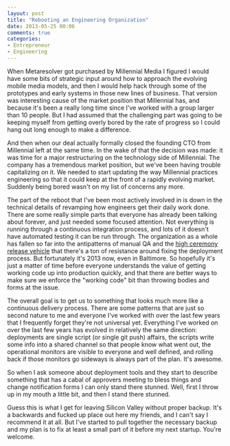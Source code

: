 ```yaml
---
layout: post
title: "Rebooting an Engineering Organization"
date: 2013-05-25 00:06
comments: true
categories: 
- Entrepreneur
- Engineering
---
```

When Metaresolver got purchased by Millennial Media I figured I would have
some bits of strategic input around how to approach the evolving mobile media
models, and then I would help hack through some of the prototypes and early
systems in those new lines of business. That version was interesting cause of
the market position that Millennial has, and because it's been a really long
time since I've worked with a group larger than 10 people. But I had assumed
that the challenging part was going to be keeping myself from getting
overly bored by the rate of progress so I could hang out long enough to
make a difference.

And then when our deal actually formally closed the founding CTO from
Millennial left at the same time. In the wake of
that the decision was made: it was time for a major restructuring on the
technology side of Millennial. The company has a tremendous market position,
but we've been having trouble capitalizing on it. We needed to start
updating the way Millennial practices engineering so that it could keep at
the front of a rapidly evolving market. Suddenly being bored wasn't on my
list of concerns any more.

The part of the reboot that I've been most actively involved in is down in the
technical details of revamping how engineers get their daily work done. There
are some really simple parts that everyone has already been talking about
forever, and just needed some focused attention. Not everything is running
through a continuous integration process, and lots of it doesn't have
automated testing it can be run through. The organization as a whole has
fallen so far into the antipatterns of manual QA and the
[high ceremony release vehicle](http://www.rendell.org/pebble/software/2010/02/09/1265756844985.html)
that there's a ton of resistance around fixing the deployment process. But
fortunately it's 2013 now, even in Baltimore. So hopefully it's just a matter
of time before everyone understands the value of getting working code up into
production quickly, and that there are better ways to make sure we enforce the
"working code" bit than throwing bodies and forms at the issue.

The overall goal is to get us to something that looks much more like a
continuous delivery process. There are some patterns that are just so second
nature to me and everyone I've worked with over the last few years that I
frequently forget they're not universal yet. Everything I've worked on over
the last few years has evolved in relatively the same direction: deployments
are single script (or single git push) affairs, the scripts write some
info into a shared channel so that people know what went out, the operational
monitors are visible to everyone and well defined, and rolling back if those
monitors go sideways is always part of the plan. It's awesome.

So when I ask someone about deployment tools and they start to describe
something that has a cabal of approvers meeting to bless things and change
notification forms I can only stand there stunned. Well, first I throw up in
my mouth a little bit, and then I stand there stunned.

Guess this is what I get for leaving Silicon Valley without proper backup.
It's a backwards and fucked up place out here my friends, and I can't
say I recommend it at all. But I've started to pull together the
necessary backup and my plan is to fix at least a small part of it before
my next startup. You're welcome.
